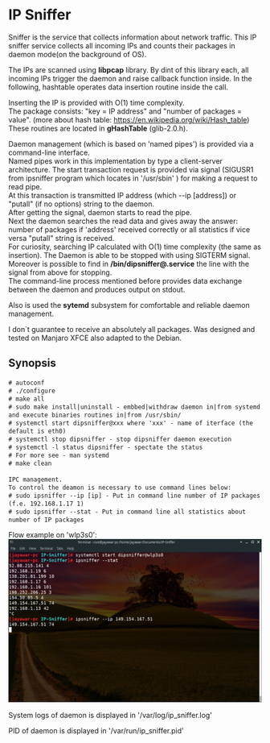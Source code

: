 IP Sniffer
==================

Sniffer is the service that collects information about network traffic.
This IP sniffer service collects all incoming IPs and counts their packages in daemon mode(on the background of OS).

The IPs are scanned using **libpcap** library. By dint of this library each, all incoming IPs trigger the daemon and raise callback function inside. In the following, hashtable operates data insertion routine inside the call.

Inserting the IP is provided with O(1) time complexity.   
The package consists: "key = IP address" and "number of packages = value". (more about hash table: https://en.wikipedia.org/wiki/Hash_table) 
These routines are located in **gHashTable** (glib-2.0.h). 

Daemon management (which is based on 'named pipes') is provided via a command-line interface.  
Named pipes work in this implementation by type a client-server architecture. The start transaction request is provided via signal (SIGUSR1 from ipsniffer program which locates in '/usr/sbin' ) for making a request to read pipe.  
At this transaction is transmitted IP address (which --ip [address]) or "putall" (if no options) string to the daemon.   
After getting the signal, daemon starts to read the pipe.   
Next the daemon searches the read data and gives away the answer: number of packages if 'address' received correctly or all statistics if vice versa "putall" string is received.  
For curiosity, searching  IP calculated with O(1) time complexity (the same as insertion). 
The Daemon is able to be stopped with using SIGTERM signal.  
Moreover is possible to find in **/bin/dipsniffer@.service** the line with the signal from above for stopping.   
The command-line process mentioned before provides data exchange between the daemon and produces output on stdout.  

Also is used the **sytemd** subsystem for comfortable and reliable daemon management.  

I don`t guarantee to receive an absolutely all packages.
Was designed and tested on Manjaro XFCE also adapted to the Debian.

Synopsis
--------

```
# autoconf
# ./configure 
# make all
# sudo make install|uninstall - embbed|withdraw daemon in|from systemd and execute binaries routines in|from /usr/sbin/
# systemctl start dipsniffer@xxx where 'xxx' - name of iterface (the default is eth0)
# systemctl stop dipsniffer - stop dipsniffer daemon execution
# systemctl -l status dipsniffer - spectate the status
# For more see - man systemd
# make clean

IPC management.
To control the deamon is necessary to use command lines below:
# sudo ipsniffer --ip [ip] - Put in command line number of IP packages (f.e. 192.168.1.17 1)
# sudo ipsniffer --stat - Put in command line all statistics about number of IP packages 
```

Flow example on 'wlp3s0':
![clisample](/media/sample.png)

System logs of daemon is displayed in '/var/log/ip_sniffer.log'

PID of daemon is displayed in '/var/run/ip_sniffer.pid'

